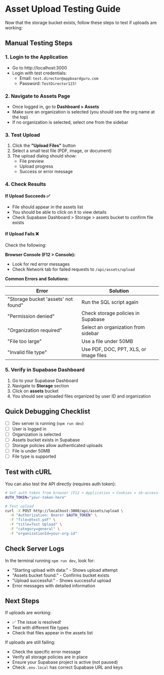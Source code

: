 # Asset Upload Testing Guide

Now that the storage bucket exists, follow these steps to test if uploads are working:

## Manual Testing Steps

### 1. Login to the Application
- Go to http://localhost:3000
- Login with test credentials:
  - Email: `test.director@appboardguru.com`
  - Password: `TestDirector123!`

### 2. Navigate to Assets Page
- Once logged in, go to **Dashboard > Assets**
- Make sure an organization is selected (you should see the org name at the top)
- If no organization is selected, select one from the sidebar

### 3. Test Upload
1. Click the **"Upload Files"** button
2. Select a small test file (PDF, image, or document)
3. The upload dialog should show:
   - File preview
   - Upload progress
   - Success or error message

### 4. Check Results

#### If Upload Succeeds ✅
- File should appear in the assets list
- You should be able to click on it to view details
- Check Supabase Dashboard > Storage > assets bucket to confirm file exists

#### If Upload Fails ❌
Check the following:

**Browser Console (F12 > Console):**
- Look for red error messages
- Check Network tab for failed requests to `/api/assets/upload`

**Common Errors and Solutions:**

| Error | Solution |
|-------|----------|
| "Storage bucket 'assets' not found" | Run the SQL script again |
| "Permission denied" | Check storage policies in Supabase |
| "Organization required" | Select an organization from sidebar |
| "File too large" | Use a file under 50MB |
| "Invalid file type" | Use PDF, DOC, PPT, XLS, or image files |

### 5. Verify in Supabase Dashboard
1. Go to your Supabase Dashboard
2. Navigate to **Storage** section
3. Click on **assets** bucket
4. You should see uploaded files organized by user ID and organization

## Quick Debugging Checklist

- [ ] Dev server is running (`npm run dev`)
- [ ] User is logged in
- [ ] Organization is selected
- [ ] Assets bucket exists in Supabase
- [ ] Storage policies allow authenticated uploads
- [ ] File is under 50MB
- [ ] File type is supported

## Test with cURL

You can also test the API directly (requires auth token):

```bash
# Get auth token from browser (F12 > Application > Cookies > sb-access-token)
AUTH_TOKEN="your-token-here"

# Test upload
curl -X POST http://localhost:3000/api/assets/upload \
  -H "Authorization: Bearer $AUTH_TOKEN" \
  -F "file=@test.pdf" \
  -F "title=Test Upload" \
  -F "category=general" \
  -F "organizationId=your-org-id"
```

## Check Server Logs

In the terminal running `npm run dev`, look for:
- "Starting upload with data:" - Shows upload attempt
- "Assets bucket found:" - Confirms bucket exists
- "Upload successful:" - Shows successful upload
- Error messages with detailed information

## Next Steps

If uploads are working:
- ✅ The issue is resolved!
- Test with different file types
- Check that files appear in the assets list

If uploads are still failing:
- Check the specific error message
- Verify all storage policies are in place
- Ensure your Supabase project is active (not paused)
- Check `.env.local` has correct Supabase URL and keys
